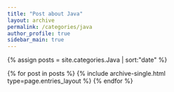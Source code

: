 ```yaml
---
title: "Post about Java"
layout: archive
permalink: /categories/java
author_profile: true
sidebar_main: true
---
```


{% assign posts = site.categories.Java | sort:"date" %}

{% for post in posts %}
  {% include archive-single.html type=page.entries_layout %}
{% endfor %}
